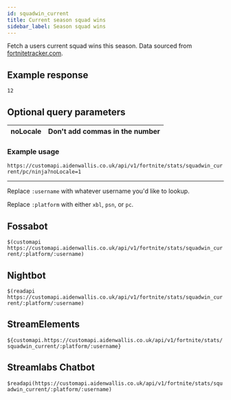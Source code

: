 ```yaml
---
id: squadwin_current
title: Current season squad wins
sidebar_label: Season squad wins
---
```


Fetch a users current squad wins this season. Data sourced from [fortnitetracker.com](https://fortnitetracker.com).

## Example response
```12```

## Optional query parameters
| noLocale | Don't add commas in the number |
|----------|--------------------------------|

### Example usage
```https://customapi.aidenwallis.co.uk/api/v1/fortnite/stats/squadwin_current/pc/ninja?noLocale=1```

---

Replace `:username` with whatever username you'd like to lookup.

Replace `:platform` with either `xbl`, `psn`, or `pc`.

## Fossabot
```$(customapi https://customapi.aidenwallis.co.uk/api/v1/fortnite/stats/squadwin_current/:platform/:username)```

## Nightbot
```$(readapi https://customapi.aidenwallis.co.uk/api/v1/fortnite/stats/squadwin_current/:platform/:username)```

## StreamElements
```${customapi.https://customapi.aidenwallis.co.uk/api/v1/fortnite/stats/squadwin_current/:platform/:username}```

## Streamlabs Chatbot
```$readapi(https://customapi.aidenwallis.co.uk/api/v1/fortnite/stats/squadwin_current/:platform/:username)```
